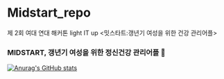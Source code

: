 # Midstart_repo
제 2회 여대 연대 해커톤 light IT up
<밋스타트:갱년기 여성을 위한 건강 관리어플>

### MIDSTART, 갱년기 여성을 위한 정신건강 관리어플 👋  

[![Anurag's GitHub stats](https://github-readme-stats.vercel.app/api?username=빼빼로)](https://github.com/anuraghazra/github-readme-stats)
 
